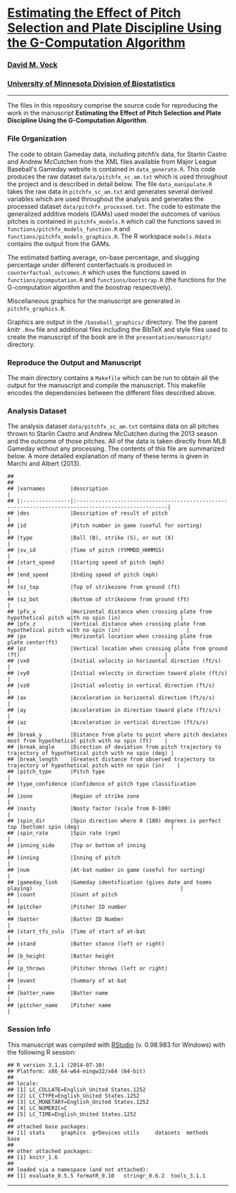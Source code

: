 # [Estimating the Effect of Pitch Selection and Plate Discipline Using the G-Computation Algorithm](https://sites.google.com/site/dmvock/)

### [David M. Vock](https://sites.google.com/site/dmvock/)

### [University of Minnesota Division of Biostatistics](http://sph.umn.edu/biostatistics/)


---

The files in this repository comprise the source code for reproducing the work in the manuscript **Estimating the Effect of Pitch Selection and Plate Discipline  Using the G-Computation Algorithm**.

### File Organization

The code to obtain Gameday data, including pitchf/x data, for Starlin Castro and Andrew McCutchen from the XML files available from Major League Baseball's Gameday website is contained in `data_generate.R`. This code produces the raw dataset `data/pitchfx_sc_am.txt` which is used throughout the project and is described in detail below. The file `data_manipulate.R` takes the raw data in `pitchfx_sc_am.txt` and generates several derived variables which are used throughout the analysis and generates the processed dataset `data/pitchfx_processed.txt`. The code to estimate the generalized additive models (GAMs) used model the outcomes of various pitches is contained in `pitchfx_models.R` which call the functions saved in `functions/pitchfx_models_function.R` and `functions/pitchfx_models_graphics.R`. The R workspace `models.Rdata` contains the output from the GAMs.

The estimated batting average, on-base percentage, and slugging percentage under different conterfactuals is produced in `counterfactual_outcomes.R` which uses the functions saved in `functions/gcomputation.R` and `functions/bootstrap.R` (the functions for the G-computation algorithm and the boostrap respectively).

Miscellaneous graphics for the manuscript are generated in `pitchfx_graphics.R`. 

Graphics are output in the `/baseball_graphics/` directory.  The the parent *knitr* `.Rnw` file and additional files including the BibTeX and style files used to create the manuscript of the book are in the `presentation/manuscript/` directory.


### Reproduce the Output and Manuscript

The main directory contains a `Makefile` which can be run to obtain all the output for the manuscript and compile the manuscript.  This makefile encodes the dependencies between the different files described above. 

### Analysis Dataset

The analysis dataset `data/pitchfx_sc_am.txt` contains data on all pitches thrown to Starlin Castro and Andrew McCutchen during the 2013 season and the outcome of those pitches. All of the data is taken directly from MLB Gameday without any processing. The contents of this file are summarized below. A more detailed explanation of many of these terms is given in Marchi and Albert (2013).  


```
## 
## 
## |varnames        |description                                                                                         |
## |:---------------|:---------------------------------------------------------------------------------------------------|
## |des             |Description of result of pitch                                                                      |
## |id              |Pitch number in game (useful for sorting)                                                           |
## |type            |Ball (B), strike (S), or out (X)                                                                    |
## |sv_id           |Time of pitch (YYMMDD_HHMMSS)                                                                       |
## |start_speed     |Starting speed of pitch (mph)                                                                       |
## |end_speed       |Ending speed of pitch (mph)                                                                         |
## |sz_top          |Top of strikezone from ground (ft)                                                                  |
## |sz_bot          |Bottom of strikezone from ground (ft)                                                               |
## |pfx_x           |Horizontal distance when crossing plate from hypothetical pitch with no spin (in)                   |
## |pfx_z           |Vertical distance when crossing plate from hypothetical pitch with no spin (in)                     |
## |px              |Horizontal location when crossing plate from plate center(ft)                                       |
## |pz              |Vertical location when crossing plate from ground (ft)                                              |
## |vx0             |Initial velocity in horizontal direction (ft/s)                                                     |
## |vy0             |Initial velocity in direction toward plate (ft/s)                                                   |
## |vz0             |Initial velcotiy in vertical direction (ft/s)                                                       |
## |ax              |Acceleration in horizontal direction (ft/s/s)                                                       |
## |ay              |Acceleration in direction toward plate (ft/s/s)                                                     |
## |az              |Acceleration in vertical direction (ft/s/s)                                                         |
## |break_y         |Distance from plate to point where pitch deviates most from hypothetical pitch with no spin (ft)    |
## |break_angle     |Direction of deviation from pitch trajectory to trajectory of hypothetical pitch with no spin (deg) |
## |break_length    |Greatest distance from observed trajectory to trajectory of hypothetical pitch with no spin (in)    |
## |pitch_type      |Pitch type                                                                                          |
## |type_confidence |Confidence of pitch type classification                                                             |
## |zone            |Region of strike zone                                                                               |
## |nasty           |Nasty factor (scale from 0-100)                                                                     |
## |spin_dir        |Spin direction where 0 (180) degrees is perfect top (bottom) spin (deg)                             |
## |spin_rate       |Spin rate (rpm)                                                                                     |
## |inning_side     |Top or bottom of inning                                                                             |
## |inning          |Inning of pitch                                                                                     |
## |num             |At-bat number in game (useful for sorting)                                                          |
## |gameday_link    |Gameday identification (gives date and teams playing)                                               |
## |count           |Count of pitch                                                                                      |
## |pitcher         |Pitcher ID number                                                                                   |
## |batter          |Batter ID Number                                                                                    |
## |start_tfs_zulu  |Time of start of at-bat                                                                             |
## |stand           |Batter stance (left or right)                                                                       |
## |b_height        |Batter height                                                                                       |
## |p_throws        |Pitcher throws (left or right)                                                                      |
## |event           |Summary of at-bat                                                                                   |
## |batter_name     |Batter name                                                                                         |
## |pitcher_name    |Pitcher name                                                                                        |
```

### Session Info
This manuscript was compiled with [RStudio](http://www.rstudio.com/) (v. 0.98.983 for Windows) with the following R session:


```
## R version 3.1.1 (2014-07-10)
## Platform: x86_64-w64-mingw32/x64 (64-bit)
## 
## locale:
## [1] LC_COLLATE=English_United States.1252 
## [2] LC_CTYPE=English_United States.1252   
## [3] LC_MONETARY=English_United States.1252
## [4] LC_NUMERIC=C                          
## [5] LC_TIME=English_United States.1252    
## 
## attached base packages:
## [1] stats     graphics  grDevices utils     datasets  methods   base     
## 
## other attached packages:
## [1] knitr_1.6
## 
## loaded via a namespace (and not attached):
## [1] evaluate_0.5.5 formatR_0.10   stringr_0.6.2  tools_3.1.1
```

---


